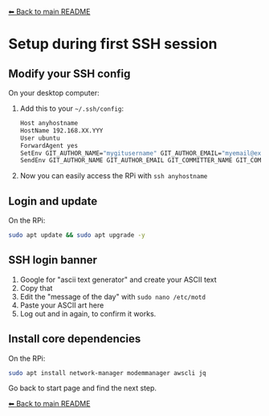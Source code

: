 [⬅ Back to main README](../README.md)

# Setup during first SSH session

## Modify your SSH config

On your desktop computer:

1. Add this to your `~/.ssh/config`:
   ```bash
   Host anyhostname
   HostName 192.168.XX.YYY
   User ubuntu
   ForwardAgent yes
   SetEnv GIT_AUTHOR_NAME="mygitusername" GIT_AUTHOR_EMAIL="myemail@example.com" GIT_COMMITTER_NAME="mygitusername" GIT_COMMITTER_EMAIL="myemail@example.com"
   SendEnv GIT_AUTHOR_NAME GIT_AUTHOR_EMAIL GIT_COMMITTER_NAME GIT_COMMITTER_EMAIL AWS_VAULT AWS_REGION AWS_DEFAULT_REGION AWS_ACCESS_KEY_ID AWS_SECRET_ACCESS_KEY AWS_SESSION_TOKEN AWS_CREDENTIAL_EXPIRATION
   ```
1. Now you can easily access the RPi with `ssh anyhostname`

## Login and update

On the RPi:

```bash
sudo apt update && sudo apt upgrade -y
```

## SSH login banner

1. Google for "ascii text generator" and create your ASCII text
1. Copy that
1. Edit the "message of the day" with `sudo nano /etc/motd`
1. Paste your ASCII art here
1. Log out and in again, to confirm it works.

## Install core dependencies

On the RPi:

```bash
sudo apt install network-manager modemmanager awscli jq
```

Go back to start page and find the next step.

[⬅ Back to main README](../README.md)

